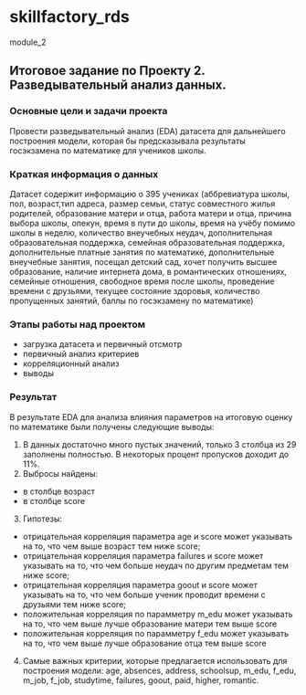 # skillfactory_rds  
module_2  
## Итоговое задание по Проекту 2. Разведывательный анализ данных.  


### Основные цели и задачи проекта  
Провести разведывательный анализ (EDA) датасета для дальнейшего построения модели, которая бы предсказывала результаты госэкзамена по математике для учеников школы.  

### Краткая информация о данных
Датасет содержит информацию о 395 учениках (аббревиатура школы, пол, возраст,тип адреса, размер семьи, статус совместного жилья родителей, образование матери и отца,  работа матери и отца, причина выбора школы, опекун, время в пути до школы, время на учёбу помимо школы в неделю, количество внеучебных неудач, дополнительная образовательная поддержка, семейная образовательная поддержка, дополнительные платные занятия по математике, дополнительные внеучебные занятия, посещал детский сад, хочет получить высшее образование, наличие интернета дома, в романтических отношениях, семейные отношения, свободное время после школы, проведение времени с друзьями, текущее состояние здоровья, количество пропущенных занятий, баллы по госэкзамену по математике)  

### Этапы работы над проектом  
- загрузка датасета и первичный отсмотр  
- первичный анализ критериев
- корреляционный анализ  
- выводы  

### Результат  
В результате EDA для анализа влияния параметров на итоговую оценку по математике были получены следующие выводы:

1. В данных достаточно много пустых значений, только 3 столбца из 29 заполнены полностью. В некоторых процент пропусков доходит до 11%.
2. Выбросы найдены:
  - в столбце возраст
  - в столбце score
3. Гипотезы:
  - отрицательная корреляция параметра age и score может указывать на то, что чем выше возраст тем ниже score;
  - отрицательная корреляция параметра failures и score может указывать на то, что чем больше неудач по другим предметам тем ниже score;
  - отрицательная корреляция параметра goout и score может указывать на то, что чем больше ученик проводит времени с друзьями тем ниже score;
  - положительная корреляция по парамметру m_edu может указывать на то, что чем выше лучше образование матери тем выше score
  - положительная корреляция по парамметру f_edu может указывать на то, что чем выше лучше образование отца тем выше score
4. Самые важных критерии, которые предлагается использовать для построения модели: age, absences, address, schoolsup, m_edu, f_edu, m_job, f_job, studytime, failures, goout, paid, higher, romantic.

